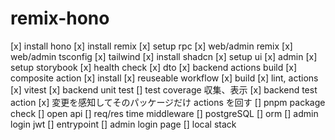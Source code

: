 # remix-hono

[x] install hono
[x] install remix
[x] setup rpc
[x] web/admin remix
[x] web/admin tsconfig
[x] tailwind
[x] install shadcn
[x] setup ui
[x] admin
[x] setup storybook
[x] health check
[x] dto
[x] backend actions build
[x] composite action
[x] install
[x] reuseable workflow
[x] build
[x] lint, actions
[x] vitest
[x] backend unit test
[] test coverage 収集、表示
[x] backend test action
[x] 変更を感知してそのパッケージだけ actions を回す
[] pnpm package check
[] open api
[] req/res time middleware
[] postgreSQL
[] orm
[] admin login jwt
[] entrypoint
[] admin login page
[] local stack
